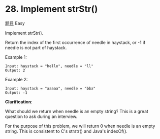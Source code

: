# 28. Implement strStr()
[题目](https://leetcode.com/problems/implement-strstr/)
Easy


Implement strStr().

Return the index of the first occurrence of needle in haystack, or -1 if needle is not part of haystack.

Example 1:
```plaintext
Input: haystack = "hello", needle = "ll"
Output: 2
```
Example 2:
```plaintext
Input: haystack = "aaaaa", needle = "bba"
Output: -1
```
**Clarification**:

What should we return when needle is an empty string? This is a great question to ask during an interview.

For the purpose of this problem, we will return 0 when needle is an empty string. This is consistent to C's strstr() and Java's indexOf().
